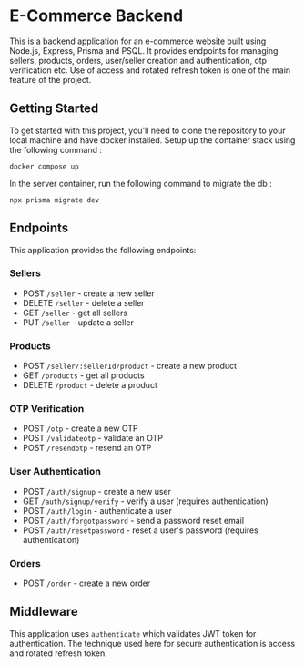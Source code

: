 # E-Commerce Backend
This is a backend application for an e-commerce website built using Node.js, Express, Prisma and PSQL. It provides endpoints for managing sellers, products, orders, user/seller creation and authentication, otp verification etc. Use of access and rotated refresh token is one of the main feature of the project.
## Getting Started
To get started with this project, you'll need to clone the repository to your local machine and have docker installed. Setup up the container stack using the following command : 
```
docker compose up
```
In the server container, run the following command to migrate the db :
```
npx prisma migrate dev
```

## Endpoints
This application provides the following endpoints:
### Sellers
- POST `/seller` - create a new seller
- DELETE `/seller` - delete a seller
- GET `/seller` - get all sellers
- PUT `/seller` - update a seller
### Products
- POST `/seller/:sellerId/product` - create a new product
- GET `/products` - get all products
- DELETE `/product` - delete a product
### OTP Verification
- POST `/otp` - create a new OTP
- POST `/validateotp` - validate an OTP
- POST `/resendotp` - resend an OTP
### User Authentication
- POST `/auth/signup` - create a new user
- GET `/auth/signup/verify` - verify a user (requires authentication)
- POST `/auth/login` - authenticate a user
- POST `/auth/forgotpassword` - send a password reset email
- POST `/auth/resetpassword` - reset a user's password (requires authentication)
### Orders
- POST `/order` - create a new order

## Middleware
This application uses `authenticate` which validates JWT token for authentication. The technique used here for secure authentication is access and rotated refresh token.


